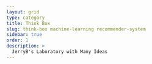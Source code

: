 ```yaml
---
layout: grid
type: category
title: Think Box
slug: think-box machine-learning recommender-system
sidebar: true
order: 1
description: >
  JerryB's Laboratory with Many Ideas
---
```

